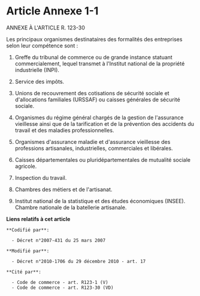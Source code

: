 # Article Annexe 1-1

ANNEXE À L'ARTICLE R. 123-30

Les principaux organismes destinataires des formalités des entreprises selon leur compétence sont : 

1. Greffe du tribunal de commerce ou de grande instance statuant commercialement, lequel transmet à l'Institut national de la
propriété industrielle (INPI). 

2. Service des impôts. 

3. Unions de recouvrement des cotisations de sécurité sociale et d'allocations familiales (URSSAF) ou caisses générales de
sécurité sociale. 

4. Organismes du régime général chargés de la gestion de l'assurance vieillesse ainsi que de la tarification et de la
prévention des accidents du travail et des maladies professionnelles. 

5. Organismes d'assurance maladie et d'assurance vieillesse des professions artisanales, industrielles, commerciales et
libérales. 

6. Caisses départementales ou pluridépartementales de mutualité sociale agricole. 

7. Inspection du travail. 

8. Chambres des métiers et de l'artisanat. 

9. Institut national de la statistique et des études économiques (INSEE). Chambre nationale de la batellerie artisanale.

**Liens relatifs à cet article**

	**Codifié par**:

	  - Décret n°2007-431 du 25 mars 2007

	**Modifié par**:

	  - Décret n°2010-1706 du 29 décembre 2010 - art. 17

	**Cité par**:

	  - Code de commerce - art. R123-1 (V)
	  - Code de commerce - art. R123-30 (VD)
